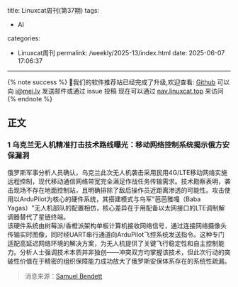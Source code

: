 title: Linuxcat周刊(第37期) 
tags:

- AI

categories:

- Linuxcat周刊
permalink: /weekly/2025-13/index.html
date: 2025-06-07 17:06:37

---

{% note success %}
👏我们的软件推荐站已经完成了升级,欢迎查看: [Github](https://github.com/ssdomei232/nav-next)
可以向 [i@mei.lv](mailto:i@mei.lv) 发送邮件或通过 issue 投稿
现在可以通过 [nav.linuxcat.top](https://nav.linuxcat.top/) 来访问
{% endnote %}

## 正文

### 1 乌克兰无人机精准打击技术路线曝光：移动网络控制系统揭示俄方安保漏洞

俄罗斯军事分析人员确认，乌克兰此次无人机袭击采用民用4G/LTE移动网络实施远程控制，现代移动通信网络带宽完全满足作战任务传输需求。技术勘察表明，袭击现场不存在地面控制站，且明确排除了敌后操作员近距离渗透的可能性。攻击使用以ArduPilot为核心的硬件系统，其搭建模式与乌军"芭芭雅嘎（Baba Yagas）"无人机部队的配置相仿，核心差异在于用配备以太网接口的LTE调制解调器替代了星链终端。  
该硬件系统由树莓派/香橙派架构单板计算机接收网络信号，通过连接网络摄像头传输实时图像，同时经UART串行通道向ArduPilot飞控系统发送指令。这种专门适配高延迟网络环境的解决方案，为无人机提供了关键飞行稳定性和自主控制能力。分析人士强调技术本质并非独创——冲突双方均掌握该技术，但此次行动的突破性价值在于精密的组织保障能力成功放大了俄罗斯安保体系存在的系统性疏漏。

> 消息来源：[Samuel Bendett](https://x.com/sambendett/status/1929224999585407261)
